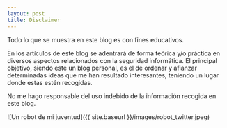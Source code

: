 ```yaml
---
layout: post
title: Disclaimer
---
```


Todo lo que se muestra en este blog es con fines educativos. 

En los artículos de este blog se adentrará de forma teórica y/o práctica en diversos aspectos relacionados con la seguridad informática. El principal objetivo, siendo este un blog personal, es el de ordenar y afianzar determinadas ideas que me han resultado interesantes, teniendo un lugar donde estas estén recogidas.

No me hago responsable del uso indebido de la información recogida en este blog. 

![Un robot de mi juventud]({{ site.baseurl }}/images/robot_twitter.jpeg)
